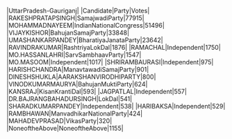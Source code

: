  
|UttarPradesh-Gauriganj|
|Candidate|Party|Votes|
|RAKESHPRATAPSINGH|SamajwadiParty|77915|
|MOHAMMADNAYEEM|IndianNationalCongress|51496|
|VIJAYKISHOR|BahujanSamajParty|33848|
|UMASHANKARPANDEY|BharatiyaJanataParty|23642|
|RAVINDRAKUMAR|RashtriyaLokDal|1876|
|RAMACHAL|Independent|1750|
|MO.HASSANLAHRI|SarvSambhaavParty|1547|
|MO.MASOOM|Independent|1017|
|SHRIRAMBAURASI|Independent|975|
|HARISHCHANDRA|ManavtawadiSamajParty|901|
|DINESHSHUKLA|AARAKSHANVIRODHIPARTY|800|
|VINODKUMARMAURYA|BahujanMuktiParty|624|
|KANSRAJ|KisanKrantiDal|593|
|JAGPATLAL|Independent|557|
|DR.BAJRANGBAHADURSINGH|LokDal|541|
|SHARADKUMARPANDEY|Independent|538|
|HARIBAKSA|Independent|529|
|RAMBHAWAN|ManvadhikarNationalParty|424|
|MAHADEVPRASAD|VikasParty|320|
|NoneoftheAbove|NoneoftheAbove|1155|
